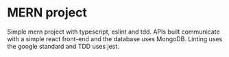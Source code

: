 # MERN project

Simple mern project with typescript, eslint and tdd. APIs built communicate with a simple react front-end and the database uses MongoDB.
Linting uses the google standard and TDD uses jest.